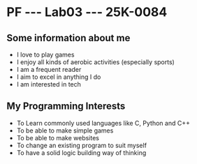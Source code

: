 # PF --- Lab03 --- 25K-0084


## Some information about me
- I love to play games
- I enjoy all kinds of aerobic activities (especially sports)
- I am a frequent reader
- I aim to excel in anything I do
- I am interested in tech


## My Programming Interests
- To Learn commonly used languages like C, Python and C++
- To be able to make simple games
- To be able to make websites
- To change an existing program to suit myself
- To have a solid logic building way of thinking 
